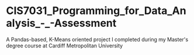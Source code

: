 # CIS7031_Programming_for_Data_Analysis_-_-Assessment
A Pandas-based, K-Means oriented project I completed during my Master's degree course at Cardiff Metropolitan University
